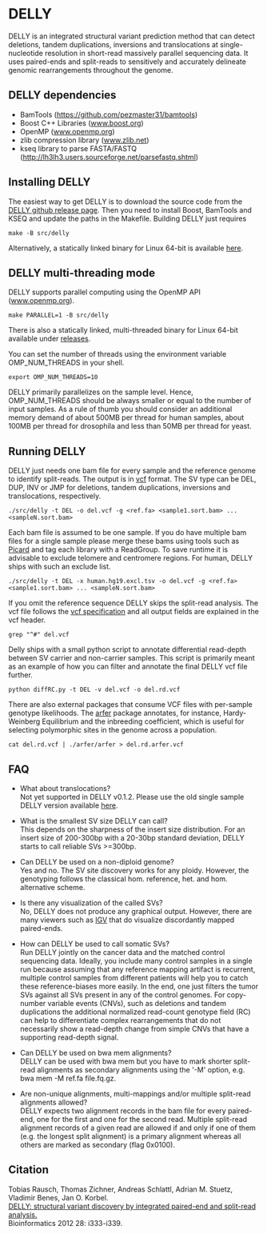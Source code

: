 DELLY
=====

DELLY is an integrated structural variant prediction method that can detect deletions, tandem duplications, inversions and translocations
at single-nucleotide resolution in short-read massively parallel sequencing data. It uses paired-ends and split-reads to sensitively and accurately
delineate genomic rearrangements throughout the genome.


DELLY dependencies
------------------

* BamTools (https://github.com/pezmaster31/bamtools)
* Boost C++ Libraries (www.boost.org)
* OpenMP (www.openmp.org)
* zlib compression library (www.zlib.net)
* kseq library to parse FASTA/FASTQ (http://lh3lh3.users.sourceforge.net/parsefastq.shtml)


Installing DELLY
----------------

The easiest way to get DELLY is to download the source code from the [DELLY github release page](https://github.com/tobiasrausch/delly/releases/).
Then you need to install Boost, BamTools and KSEQ and update the paths in the Makefile.
Building DELLY just requires

`make -B src/delly`

Alternatively, a statically linked binary for Linux 64-bit is available [here](https://github.com/tobiasrausch/delly/releases/).


DELLY multi-threading mode
--------------------------
DELLY supports parallel computing using the OpenMP API (www.openmp.org).

`make PARALLEL=1 -B src/delly`

There is also a statically linked, multi-threaded binary for Linux 64-bit available under [releases](https://github.com/tobiasrausch/delly/releases/).


You can set the number of threads using the environment variable OMP_NUM_THREADS in your shell.

`export OMP_NUM_THREADS=10`

DELLY primarily parallelizes on the sample level. Hence, OMP_NUM_THREADS should be always smaller or equal to the number of input samples. 
As a rule of thumb you should consider an additional memory demand of about 500MB per thread for human samples, about 100MB per thread for drosophila 
and less than 50MB per thread for yeast. 


Running DELLY
-------------

DELLY just needs one bam file for every sample and the reference genome to identify split-reads. The output is in [vcf](http://vcftools.sourceforge.net/) format.
The SV type can be DEL, DUP, INV or JMP for deletions, tandem duplications, inversions and translocations, respectively.

`./src/delly -t DEL -o del.vcf -g <ref.fa> <sample1.sort.bam> ... <sampleN.sort.bam>`

Each bam file is assumed to be one sample. If you do have multiple bam files for a single sample please merge these bams using tools such as [Picard](http://picard.sourceforge.net/) and tag each library with a ReadGroup. To save runtime it is advisable to exclude telomere and centromere regions. For human, DELLY ships with such an exclude list.

`./src/delly -t DEL -x human.hg19.excl.tsv -o del.vcf -g <ref.fa> <sample1.sort.bam> ... <sampleN.sort.bam>`

If you omit the reference sequence DELLY skips the split-read analysis. The vcf file follows the [vcf specification](http://vcftools.sourceforge.net/specs.html) and all output fields are explained in the vcf header.

`grep "^#" del.vcf`

Delly ships with a small python script to annotate differential read-depth between SV carrier and non-carrier samples. This script is primarily meant as an example of how you can filter and annotate the final DELLY vcf file further. 

`python diffRC.py -t DEL -v del.vcf -o del.rd.vcf`

There are also external packages that consume VCF files with per-sample genotype likelihoods. The [arfer](https://github.com/ekg/arfer) package annotates, for instance, Hardy-Weinberg Equilibrium and the inbreeding coefficient, which is useful for selecting polymorphic sites in the genome across a population.

`cat del.rd.vcf | ./arfer/arfer > del.rd.arfer.vcf`


FAQ
---
* What about translocations?  
Not yet supported in DELLY v0.1.2. Please use the old single sample DELLY version available [here](http://www.embl.de/~rausch/delly.html).

* What is the smallest SV size DELLY can call?  
This depends on the sharpness of the insert size distribution. For an insert size of 200-300bp with a 20-30bp standard deviation, DELLY starts to call reliable SVs >=300bp.

* Can DELLY be used on a non-diploid genome?  
Yes and no. The SV site discovery works for any ploidy. However, the genotyping follows the classical hom. reference, het. and hom. alternative scheme.

* Is there any visualization of the called SVs?  
No, DELLY does not produce any graphical output. However, there are many viewers such as [IGV](http://www.broadinstitute.org/igv/) that do visualize discordantly mapped paired-ends.

* How can DELLY be used to call somatic SVs?  
Run DELLY jointly on the cancer data and the matched control sequencing data. Ideally, you include many control samples in a single run because assuming that any reference mapping artifact is recurrent, multiple control samples from different patients will help you to catch these reference-biases more easily. In the end, one just filters the tumor SVs against all SVs present in any of the control genomes. For copy-number variable events (CNVs), such as deletions and tandem duplications the additional normalized read-count genotype field (RC) can help to differentiate complex rearrangements that do not necessarily show a read-depth change from simple CNVs that have a supporting read-depth signal.

* Can DELLY be used on bwa mem alignments?  
DELLY can be used with bwa mem but you have to mark shorter split-read alignments as secondary alignments using the '-M' option, e.g. bwa mem -M ref.fa file.fq.gz.

* Are non-unique alignments, multi-mappings and/or multiple split-read alignments allowed?  
DELLY expects two alignment records in the bam file for every paired-end, one for the first and one for the second read. Multiple split-read alignment records of a given read are allowed if and only if one of them (e.g. the longest split alignment) is a primary alignment whereas all others are marked as secondary (flag 0x0100).


Citation
--------

Tobias Rausch, Thomas Zichner, Andreas Schlattl, Adrian M. Stuetz, Vladimir Benes, Jan O. Korbel.  
[DELLY: structural variant discovery by integrated paired-end and split-read analysis.](http://bioinformatics.oxfordjournals.org/content/28/18/i333.abstract)  
Bioinformatics 2012 28: i333-i339.
